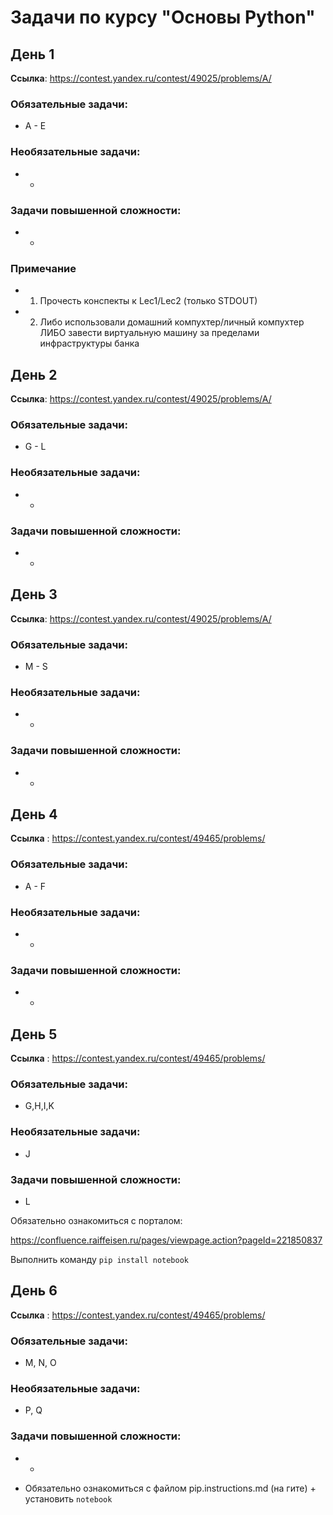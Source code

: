 # Задачи по курсу "Основы Python"

## День 1
**Ссылка**: https://contest.yandex.ru/contest/49025/problems/A/

### Обязательные задачи:
* A - E

### Необязательные задачи:
* -

### Задачи повышенной сложности:
* -

### Примечание
* 1) Прочесть конспекты к Lec1/Lec2 (только STDOUT)
* 2) Либо использовали домашний компухтер/личный компухтер
ЛИБО завести виртуальную машину за пределами инфраструктуры банка


## День 2
**Ссылка**: https://contest.yandex.ru/contest/49025/problems/A/

### Обязательные задачи:
* G - L

### Необязательные задачи:
* -

### Задачи повышенной сложности:
* -

## День 3
**Ссылка**: https://contest.yandex.ru/contest/49025/problems/A/

### Обязательные задачи:
* M - S

### Необязательные задачи:
* -

### Задачи повышенной сложности:
* -


## День 4
**Ссылка** : https://contest.yandex.ru/contest/49465/problems/

### Обязательные задачи:
* A - F

### Необязательные задачи:
* -

### Задачи повышенной сложности:
* -


## День 5
**Ссылка** : https://contest.yandex.ru/contest/49465/problems/

### Обязательные задачи:
* G,H,I,K

### Необязательные задачи:
* J

### Задачи повышенной сложности:
* L

Обязательно ознакомиться с порталом:

https://confluence.raiffeisen.ru/pages/viewpage.action?pageId=221850837

Выполнить команду `pip install notebook`


## День 6
**Ссылка** : https://contest.yandex.ru/contest/49465/problems/

### Обязательные задачи:
* M, N, O

### Необязательные задачи:
* P, Q

### Задачи повышенной сложности:
* -

* Обязательно ознакомиться с файлом pip.instructions.md (на гите) + установить `notebook`